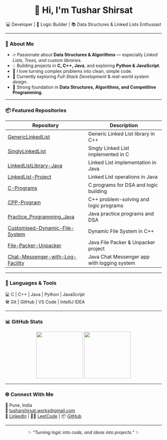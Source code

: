 <div align="center">

# 👋 Hi, I'm Tushar Shirsat  

💻 Developer | 🚀 Logic Builder | 📚 Data Structures & Linked Lists Enthusiast  

</div>

---

### 🚀 About Me  

- 🔥 Passionate about **Data Structures & Algorithms** — especially *Linked Lists, Trees, and custom libraries*.  
- 💡 Building projects in **C, C++, Java**, and exploring **Python & JavaScript**.  
- 🧠 I love turning complex problems into clean, simple code.  
- 🌱 Currently exploring *Full-Stack Development* & *real-world system design*.  
- 💪 Strong foundation in **Data Structures, Algorithms, and Competitive Programming**.  

---

### 📦 Featured Repositories  

| Repository | Description |
|-------------|-------------|
| [GenericLinkedList](https://github.com/ShirsatTushar/GenericLinkedList) | Generic Linked List library in C++ |
| [SinglyLinkedList](https://github.com/ShirsatTushar/SinglyLinkedList) | Singly Linked List implemented in C |
| [LinkedListLibrary-Java](https://github.com/ShirsatTushar/LinkedListLibrary-Java) | Linked List implementation in Java |
| [LinkedList-Project](https://github.com/ShirsatTushar/LinkedList-Project) | Linked List operations in Java |
| [C-Programs](https://github.com/ShirsatTushar/C-Programs) | C programs for DSA and logic building |
| [CPP-Program](https://github.com/ShirsatTushar/CPP-Program) | C++ problem-solving and logic programs |
| [Practice_Programming_Java](https://github.com/ShirsatTushar/Practice_Programming_Java) | Java practice programs and DSA |
| [Customised-Dynamic-File-System](https://github.com/ShirsatTushar/Customised-Dynamic-File-System) | Dynamic File System in C++ |
| [File-Packer-Unpacker](https://github.com/ShirsatTushar/File-Packer-Unpacker) | Java File Packer & Unpacker project |
| [Chat-Messenger-with-Log-Facility](https://github.com/ShirsatTushar/Chat-Messenger-with-Log-Facility) | Java Chat Messenger app with logging system |

---

### 🧠 Languages & Tools  

💻 C | C++ | Java | Python | JavaScript  
🛠️ Git | GitHub | VS Code | IntelliJ IDEA  

---

### 📊 GitHub Stats  

<p align="center">
  <img src="https://github-readme-stats.vercel.app/api?username=ShirsatTushar&show_icons=true&theme=tokyonight" height="150"/>
  <img src="https://github-readme-stats.vercel.app/api/top-langs/?username=ShirsatTushar&layout=compact&theme=tokyonight" height="150"/>
</p>

---

### 🌐 Connect With Me  

📍 Pune, India  
📧 tusharshirsat.works@gmail.com  
💼 [LinkedIn](https://www.linkedin.com/in/tusharshirsat) | 🧑‍💻 [LeetCode](https://leetcode.com/ShirsatTushar) | 📦 [GitHub](https://github.com/ShirsatTushar)

---

<div align="center">

✨ *“Turning logic into code, and ideas into projects.”* ✨  

</div>
